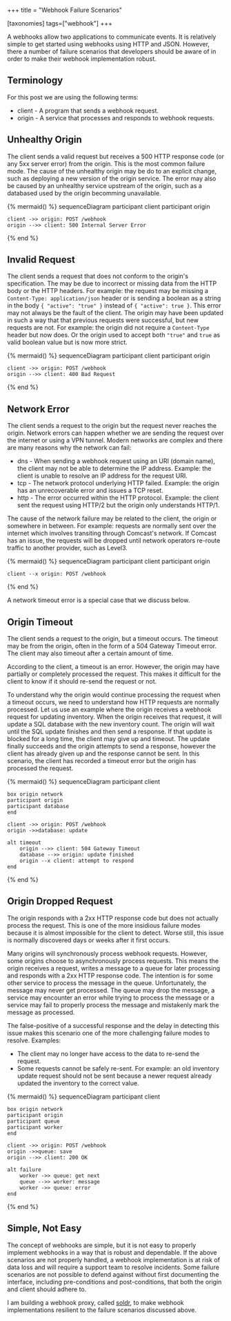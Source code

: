 +++
title = "Webhook Failure Scenarios"

[taxonomies]
tags=["webhook"]
+++

A webhooks allow two applications to communicate events. It is relatively simple to get started using webhooks using HTTP and JSON. However, there a number of failure scenarios that developers should be aware of in order to make their webhook implementation robust.

<!-- more -->

## Terminology

For this post we are using the following terms:

- client - A program that sends a webhook request.
- origin - A service that processes and responds to webhook requests.


## Unhealthy Origin

The client sends a valid request but receives a 500 HTTP response code (or any 5xx server error) from the origin. This is the most common failure mode.  The cause of the unhealthy origin may be do to an explicit change, such as deploying a new version of the origin service. The error may also be caused by an unhealthy service upstream of the origin, such as a databased used by the origin becomming unavailable.

{% mermaid() %}
sequenceDiagram
    participant client
    participant origin
    
    client ->> origin: POST /webhook
    origin -->> client: 500 Internal Server Error
{% end %}

## Invalid Request

The client sends a request that does not conform to the origin's specification. The may be due to incorrect or missing data from the HTTP body or the HTTP headers. For example: the request may be missing a `Content-Type: application/json` header or is sending a boolean as a string in the body `{ "active": "true" }` instead of `{ "active": true }`. This error may not always be the fault of the client. The origin may have been updated in such a way that that previous requests were successful, but new requests are not. For example: the origin did not require a `Content-Type` header but now does. Or the origin used to accept both `"true"` and `true` as valid boolean value but is now more strict.

{% mermaid() %}
sequenceDiagram
    participant client
    participant origin
    
    client ->> origin: POST /webhook
    origin -->> client: 400 Bad Request
{% end %}

## Network Error

The client sends a request to the origin but the request never reaches the origin. Network errors can happen whether we are sending the request over the internet or using a VPN tunnel. Modern networks are complex and there are many reasons why the network can fail:

- dns - When sending a webhook request using an URI (domain name), the client may not be able to determine the IP address. Example: the client is unable to resolve an IP address for the request URI.
- tcp - The network protocol underlying HTTP failed. Example: the origin has an unrecoverable error and issues a TCP reset.
- http - The error occurred within the HTTP protocol. Example: the client sent the request using HTTP/2 but the origin only understands HTTP/1. 

The cause of the network failure may be related to the client, the origin or somewhere in between. For example: requests are normally sent over the internet which involves transiting through Comcast's network. If Comcast has an issue, the requests will be dropped until network operators re-route traffic to another provider, such as Level3.

{% mermaid() %}
sequenceDiagram
    participant client
    participant origin
    
    client --x origin: POST /webhook
{% end %}

A network timeout error is a special case that we discuss below.

## Origin Timeout

The client sends a request to the origin, but a timeout occurs. The timeout may be from the origin, often in the form of a 504 Gateway Timeout error. The client may also timeout after a certain amount of time.

According to the client, a timeout is an error. However, the origin may have partially or completely processed the request. This makes it difficult for the client to know if it should re-send the request or not.

To understand why the origin would continue processing the request when a timeout occurs, we need to understand how HTTP requests are normally processed. Let us use an example where the origin receives a webhook request for updating inventory. When the origin receives that request, it will update a SQL database with the new inventory count. The origin will wait until the SQL update finishes and then send a response. If that update is blocked for a long time, the client may give up and timeout. The update finally succeeds and the origin attempts to send a response, however the client has already given up and the response cannot be sent. In this scenario, the client has recorded a timeout error but the origin has processed the request.

{% mermaid() %}
sequenceDiagram
    participant client

    box origin network
    participant origin
    participant database
    end
    
    client ->> origin: POST /webhook
    origin ->>database: update

    alt timeout
        origin -->> client: 504 Gateway Timeout
        database -->> origin: update finished
        origin --x client: attempt to respond
    end
{% end %}

## Origin Dropped Request

The origin responds with a 2xx HTTP response code but does not actually process the request. This is one of the more insidious failure modes because it is almost impossible for the client to detect. Worse still, this issue is normally discovered days or weeks after it first occurs.

Many origins will synchronously process webhook requests. However, some origins choose to asynchronously process requests. This means the origin receives a request, writes a message to a queue for later processing and responds with a 2xx HTTP response code. The intention is for some other service to process the message in the queue. Unfortunately, the message may never get processed. The queue may drop the message, a service may encounter an error while trying to process the message or a service may fail to properly process the message and mistakenly mark the message as processed.

The false-positive of a successful response and the delay in detecting this issue makes this scenario one of the more challenging failure modes to resolve. Examples:

- The client may no longer have access to the data to re-send the request.
- Some requests cannot be safely re-sent. For example: an old inventory update request should not be sent because a newer request already updated the inventory to the correct value.

{% mermaid() %}
sequenceDiagram
    participant client

    box origin network
    participant origin
    participant queue
    participant worker
    end
    
    client ->> origin: POST /webhook
    origin ->>queue: save
    origin -->> client: 200 OK

    alt failure
        worker ->> queue: get next
        queue -->> worker: message
        worker ->> queue: error
    end
{% end %}

## Simple, Not Easy

The concept of webhooks are simple, but it is not easy to properly implement webhooks in a way that is robust and dependable. If the above scenarios are not properly handled, a webhook implementation is at risk of data loss and will require a support team to resolve incidents. Some failure scenarios are not possible to defend against without first documenting the interface, including pre-conditions and post-conditions, that both the origin and client should adhere to.

I am building a webhook proxy, called [soldr](https://github.com/hjr3/soldr#soldr), to make webhook implementations resilient to the failure scenarios discussed above.
